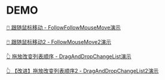# DEMO

[🖱️ 跟随鼠标移动 - FollowFollowMouseMove](./src/demo/FollowMouseMove/FollowMouseMove.md)[演示](https://xxggg.github.io/DEMO/FollowMouseMove)   



[🖱️ 跟随鼠标移动2 - FollowMouseMove2](./src/demo/FollowMouseMove2/FollowMouseMove2.md)[演示](https://xxggg.github.io/DEMO/FollowMouseMove2)   


[👆 拖放改变列表顺序 - DragAndDropChangeList](./src/demo/DragAndDropChangeList/DragAndDropChangeList.md)[演示](https://xxggg.github.io/DEMO/DragAndDropChangeList)   


[👆 【改进】拖放改变列表顺序2 - DragAndDropChangeList2](./src/demo/DragAndDropChangeList2/DragAndDropChangeList2.md)[演示](https://xxggg.github.io/DEMO/DragAndDropChangeList2)    